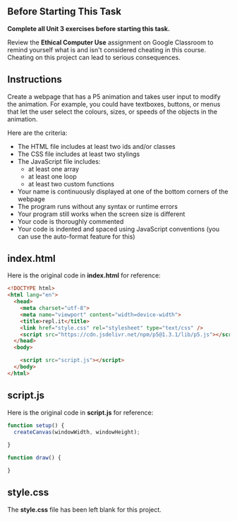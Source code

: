 ## Before Starting This Task

**Complete all Unit 3 exercises before starting this task.**

Review the **Ethical Computer Use** assignment on Google Classroom to remind yourself what is and isn't considered cheating in this course. Cheating on this project can lead to serious consequences.

## Instructions

Create a webpage that has a P5 animation and takes user input to modify the animation. For example, you could have textboxes, buttons, or menus that let the user select the colours, sizes, or speeds of the objects in the animation.

Here are the criteria:

* The HTML file includes at least two ids and/or classes
* The CSS file includes at least two stylings
* The JavaScript file includes:
  * at least one array
  * at least one loop
  * at least two custom functions
* Your name is continuously displayed at one of the bottom corners of the webpage
* The program runs without any syntax or runtime errors
* Your program still works when the screen size is different
* Your code is thoroughly commented
* Your code is indented and spaced using JavaScript conventions (you can use the auto-format feature for this)


## index.html

Here is the original code in **index.html** for reference:

```html
<!DOCTYPE html>
<html lang="en">
  <head>
    <meta charset="utf-8">
    <meta name="viewport" content="width=device-width">
    <title>repl.it</title>
    <link href="style.css" rel="stylesheet" type="text/css" />
    <script src="https://cdn.jsdelivr.net/npm/p5@1.3.1/lib/p5.js"></script>
  </head>
  <body>

    <script src="script.js"></script>
  </body>
</html>
```

## script.js

Here is the original code in **script.js** for reference:

```javascript
function setup() {
  createCanvas(windowWidth, windowHeight);
  
}

function draw() {

}
```

## style.css

The **style.css** file has been left blank for this project.